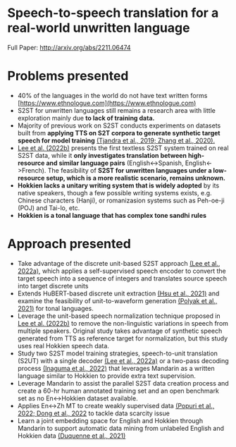 # Speech-to-speech translation for a real-world unwritten language

Full Paper: http://arxiv.org/abs/2211.06474

# Problems presented
- 40% of the languages in the world do not have text written forms [https://www.ethnologue.com](https://www.ethnologue.com)
- S2ST for unwritten languages still remains a research area with little exploration mainly due **to lack of training data.**
- Majority of previous work on S2ST conducts experiments on datasets built from **applying TTS on S2T corpora to generate synthetic target speech for model training** [(Tjandra et al., 2019; ](https://ieeexplore.ieee.org/document/9003853)[Zhang et al., 2020).](https://arxiv.org/abs/2006.07926)
- [Lee et al. (2022b)](https://arxiv.org/abs/2112.08352) presents the first textless S2ST system trained on real S2ST data, while it **only investigates translation between high-resource and similar language pairs** (English<->Spanish, English<->French). The feasibility of **S2ST for unwritten languages under a low-resource setup, which is a more realistic scenario, remains unknown.**
- **Hokkien lacks a unitary writing system that is widely adopted** by its native speakers, though a few possible writing systems exists, e.g. Chinese characters (Hanji), or romanizasion systems such as Peh-oe-ji (POJ) and Tai-lo, etc.
- **Hokkien is a tonal language that has complex tone sandhi rules**

# Approach presented
- Take advantage of the discrete unit-based S2ST approach [(Lee et al., 2022a)](https://arxiv.org/abs/2107.05604), which applies a self-supervised speech encoder to convert the target speech into a sequence of integers and translates source speech into target discrete units
- Extends HuBERT-based discrete unit extraction [(Hsu et al., 2021)](https://arxiv.org/abs/2106.07447) and examine the feasibility of unit-to-waveform generation [(Polyak et al., 2021)](https://arxiv.org/abs/2104.00355) for tonal languages.
- Leverage the unit-based speech normalization technique proposed in [Lee et al. (2022b)](https://arxiv.org/abs/2112.08352) to remove the non-linguistic variations in speech from multiple speakers. Original study takes advantage of synthetic speech generated from TTS as reference target for normalization, but this study uses real Hokkien speech data.
- Study two S2ST model training strategies, speech-to-unit translation (S2UT) with a single decoder [(Lee et al., 2022a)](https://arxiv.org/abs/2107.05604) or a two-pass decoding process [(Inaguma et al., 2022)](https://arxiv.org/abs/2212.08055) that leverages Mandarin as a written language similar to Hokkien to provide extra text supervision.
- Leverage Mandarin to assist the parallel S2ST data creation process and create a 60-hr human annotated training set and an open benchmark set as no En<->Hokkien dataset available.
- Applies En<->Zh MT to create weakly supervised data [(Popuri et al., 2022; ](https://arxiv.org/abs/2204.02967) [Dong et al., 2022](https://arxiv.org/abs/2205.08993) to tackle data scarcity issue
- Learn a joint embedding space for English and Hokkien through Mandarin to support automatic data mining from unlabeled English and Hokkien data [(Duquenne et al., 2021)](https://papers.nips.cc/paper/2021/hash/8466f9ace6a9acbe71f75762ffc890f1-Abstract.html)